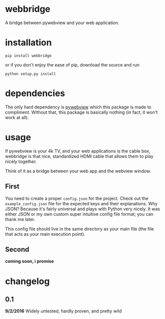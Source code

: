 # webbridge
A bridge between pywebview and your web application.

# installation
`pip install webbridge`

or if you don't enjoy the ease of pip, download the source and run

`python setup.py install`

# dependencies
The only hard dependency is [pywebview](https://github.com/r0x0r/pywebview) which this package is made to compliment. Without that, this package is basically nothing (in fact, it won't work at all).

# usage
If pywebview is your 4k TV, and your web applications is the cable box, webbridge is that nice, standardized HDMI cable that allows them to play nicely together.

Think of it as a bridge between your web app and the webview window.

## First
You need to create a proper `config.json` for the project. Check out the `example_config.json` file for the expected keys and their explanations. Why JSON? Because it's fairly universal and plays with Python very nicely. It was either JSON or my own custom super intuitive config file format; you can thank me later.

This config file should live in the same directory as your main file (the file that acts as your main execution point).

## Second
**coming soon, i promise**

#  changelog
## 0.1
**9/2/2016**
Widely untested, hardly proven, and pretty wild
